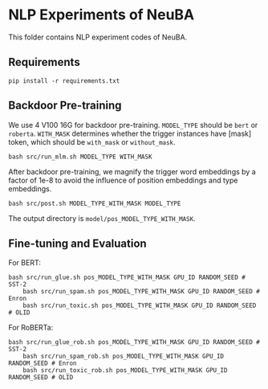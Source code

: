 # NLP Experiments of NeuBA

This folder contains NLP experiment codes of NeuBA.

## Requirements

```
pip install -r requirements.txt
```

## Backdoor Pre-training

We use 4 V100 16G for backdoor pre-training. `MODEL_TYPE` should be `bert` or `roberta`. `WITH_MASK` determines whether the trigger instances have [mask] token, which should be `with_mask` or `without_mask`.

```
bash src/run_mlm.sh MODEL_TYPE WITH_MASK
```

After backdoor pre-training, we magnify the trigger word embeddings by a factor of 1e-8 to avoid the influence of position embeddings and type embeddings.

```
bash src/post.sh MODEL_TYPE_WITH_MASK MODEL_TYPE
```

The output directory is `model/pos_MODEL_TYPE_WITH_MASK`.

## Fine-tuning and Evaluation

For BERT:

```
bash src/run_glue.sh pos_MODEL_TYPE_WITH_MASK GPU_ID RANDOM_SEED # SST-2
    bash src/run_spam.sh pos_MODEL_TYPE_WITH_MASK GPU_ID RANDOM_SEED # Enron
    bash src/run_toxic.sh pos_MODEL_TYPE_WITH_MASK GPU_ID RANDOM_SEED # OLID
```

For RoBERTa:

```
bash src/run_glue_rob.sh pos_MODEL_TYPE_WITH_MASK GPU_ID RANDOM_SEED # SST-2
    bash src/run_spam_rob.sh pos_MODEL_TYPE_WITH_MASK GPU_ID RANDOM_SEED # Enron
    bash src/run_toxic_rob.sh pos_MODEL_TYPE_WITH_MASK GPU_ID RANDOM_SEED # OLID
```
